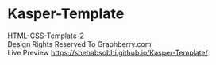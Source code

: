 # Kasper-Template
HTML-CSS-Template-2
<br>
Design Rights Reserved To Graphberry.com
<br>
Live Preview  https://shehabsobhi.github.io/Kasper-Template/
